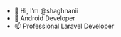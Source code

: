 - 👋 Hi, I’m @shaghnanii
- 👀 Android Developer
- 📫 Professional Laravel Developer

<!---
shaghnanii/shaghnanii is a ✨ special ✨ repository because its `README.md` (this file) appears on your GitHub profile.
You can click the Preview link to take a look at your changes.
--->
